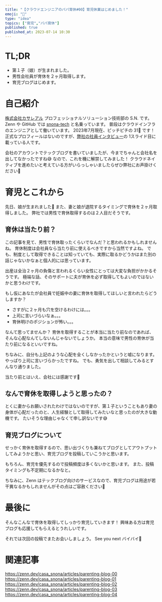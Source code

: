 ```yaml
---
title: "【クラウドエンジニアのパパ育休#00】育児休業はじめました！"
emoji: "🍼"
type: "idea"
topics: ["育児","パパ育休"]
published: true
published_at: 2023-07-14 10:30
---
```


# TL;DR

* 第１子（娘）が生まれました。
* 男性会社員が育休を２ヶ月取得します。
* 育児ブログはじめます。

# 自己紹介

[株式会社カサレアル](https://www.casareal.co.jp/) プロフェッショナルソリューション技術部の S.N. です。
Zenn や GitHub では [snona-tech](https://zenn.dev/casa_snona) と名乗っています。
普段はクラウドインフラのエンジニアとして働いています。
2023年7月現在、ピッチピチの 31🍨 です！
正式なプロフィールはないのですが、[弊社の社員インタビュー](https://www.casareal.co.jp/recruit/career/)の 1スライド目に載っている人です。

会社のアカウントでテックブログを書いていましたが、今までちゃんと会社名を出してなかったですね😅
なので、これを機に解禁してみました！
クラウドネイティブを進めたいと考えている方がいらっしゃいましたらぜひ弊社にお声掛けください🙏

# 育児とこれから

先日、娘が生まれました🙌
また、妻と娘が退院するタイミングで育休を２ヶ月取得しました。
弊社では男性で育休取得するのは２人目だそうです。

## 育休は当たり前？

この記事を見て、男性で育休取ったくらいでなんだ？と思われるかもしれませんね。
育休制度は会社員なら当たり前に使えるべきですから当然ですよね。
でも、制度として取得できることは知っていても、実際に取るかどうかはまた別の話じゃないかなぁと個人的には思っています。

出産は全治２ヶ月の負傷と言われるくらい女性にとっては大変な負担がかかるそうです。
極端な話、そのサポートに夫が育休を必ず取得してもよいのではないかと思うわけです。

もし仮にあなたが会社員で妊娠中の妻に育休を取得してほしいと言われたらどうしますか？

* さすがに２ヶ月も穴を空けるわけには。。。
* 上司に言いづらいなぁ。。。
* 育休明けのポジションが怖い。。。

なんて思ってませんか？
育休を取得することが本当に当たり前なのであれば、そんな心配なんてしないんじゃないでしょうか。
本当の意味で男性の育休が当たり前になるといいですね。

ちなみに、自分も上記のような心配を全くしなかったかというと嘘になります。
やっぱり上司に言いづらかったですね。
でも、勇気を出して相談してみるとすんなり通りました。

当たり前とはいえ、会社には感謝です🙇

## なんで育休を取得しようと思ったの？

とくに妻からお願いされたわけではないのですが、第１子ということもあり妻の身体が心配だったのと、人生経験として取得してみたいなと思ったのが大きな動機です。
たいそうな理由じゃなくて申し訳ないです😅

## 育児ブログについて

せっかく育休を取得するので、思い出づくりも兼ねてブログとしてアウトプットしてみようかと思い、育児ブログを投稿していこうかと思います。

もちろん、育児を優先するので投稿頻度は多くないかと思います。
また、投稿タイミングも不定期になるかなと。

ちなみに、Zenn はテックブログ向けのサービスなので、育児ブログは用途が若干異なるかもしれませんがその点はご容赦ください🙏

# 最後に

そんなこんなで育休を取得してしっかり育児していきます！
興味ある方は育児ブログも応援してもらえるとうれしいです。

それでは次回の投稿でまたお会いしましょう。
See you next バイバイ👋

# 関連記事

https://zenn.dev/casa_snona/articles/parenting-blog-00
https://zenn.dev/casa_snona/articles/parenting-blog-01
https://zenn.dev/casa_snona/articles/parenting-blog-02
https://zenn.dev/casa_snona/articles/parenting-blog-03
https://zenn.dev/casa_snona/articles/parenting-blog-04
